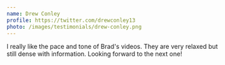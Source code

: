```yaml
---
name: Drew Conley
profile: https://twitter.com/drewconley13
photo: /images/testimonials/drew-conley.png
---
```


I really like the pace and tone of Brad's videos. They are very relaxed but still dense with information. Looking forward to the next one!
